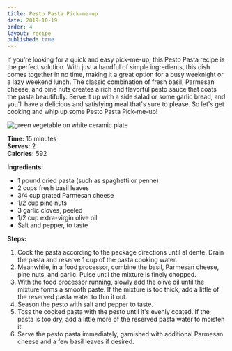 ```yaml
---
title: Pesto Pasta Pick-me-up
date: 2019-10-19
order: 4
layout: recipe
published: true
---
```

If you're looking for a quick and easy pick-me-up, this Pesto Pasta recipe is the perfect solution. With just a handful of simple ingredients, this dish comes together in no time, making it a great option for a busy weeknight or a lazy weekend lunch. The classic combination of fresh basil, Parmesan cheese, and pine nuts creates a rich and flavorful pesto sauce that coats the pasta beautifully. Serve it up with a side salad or some garlic bread, and you'll have a delicious and satisfying meal that's sure to please. So let's get cooking and whip up some Pesto Pasta Pick-me-up!

![green vegetable on white ceramic plate](https://images.unsplash.com/photo-1605590955562-be1a5fda4161?ixlib=rb-4.0.3&ixid=MnwxMjA3fDB8MHxwaG90by1wYWdlfHx8fGVufDB8fHx8&auto=format&fit=crop&w=1000&q=80 "Pesto Pasta Pick-me-up")

**T﻿ime:** 15 minutes\
**S﻿erves:** 2\
**C﻿alories:** 592

**I﻿ngredients:**

* 1 pound dried pasta (such as spaghetti or penne)
* 2 cups fresh basil leaves
* 3/4 cup grated Parmesan cheese
* 1/2 cup pine nuts
* 3 garlic cloves, peeled
* 1/2 cup extra-virgin olive oil
* Salt and pepper, to taste

**S﻿teps:**

1. Cook the pasta according to the package directions until al dente. Drain the pasta and reserve 1 cup of the pasta cooking water.
2. Meanwhile, in a food processor, combine the basil, Parmesan cheese, pine nuts, and garlic. Pulse until the mixture is finely chopped.
3. With the food processor running, slowly add the olive oil until the mixture forms a smooth paste. If the mixture is too thick, add a little of the reserved pasta water to thin it out.
4. Season the pesto with salt and pepper to taste.
5. Toss the cooked pasta with the pesto until it's evenly coated. If the pasta is too dry, add a little more of the reserved pasta water to moisten it.
6. Serve the pesto pasta immediately, garnished with additional Parmesan cheese and a few basil leaves if desired.